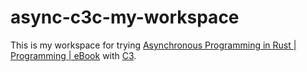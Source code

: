 # async-c3c-my-workspace

This is my workspace for trying [Asynchronous Programming in Rust | Programming | eBook](https://www.packtpub.com/en-us/product/asynchronous-programming-in-rust-9781805128137) with [C3](https://c3-lang.org/).
